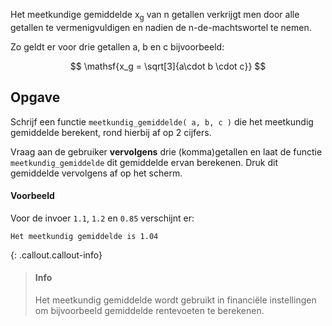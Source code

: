 Het meetkundige gemiddelde x<sub>g</sub> van n getallen verkrijgt men door alle getallen te vermenigvuldigen en nadien de n-de-machtswortel te nemen. 

Zo geldt er voor drie getallen a, b en c bijvoorbeeld:

$$
\mathsf{x_g = \sqrt[3]{a\cdot b \cdot c}}
$$

## Opgave

Schrijf een functie `meetkundig_gemiddelde( a, b, c )` die het meetkundig gemiddelde berekent, rond hierbij af op 2 cijfers. 

Vraag aan de gebruiker **vervolgens** drie (komma)getallen en laat de functie `meetkundig_gemiddelde` dit gemiddelde ervan berekenen. Druk dit gemiddelde vervolgens af op het scherm.

#### Voorbeeld

Voor de invoer `1.1`, `1.2` en `0.85` verschijnt er:

```
Het meetkundig gemiddelde is 1.04
```

{: .callout.callout-info}
>#### Info
> Het meetkundig gemiddelde wordt gebruikt in financiële instellingen om bijvoorbeeld gemiddelde rentevoeten te berekenen.
